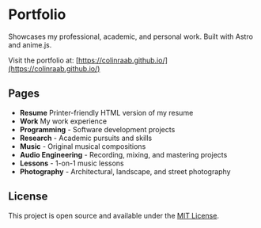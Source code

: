 # Portfolio

Showcases my professional, academic, and personal work. Built with Astro and anime.js.

Visit the portfolio at: [https://colinraab.github.io/](https://colinraab.github.io/)

## Pages

- **Resume** Printer-friendly HTML version of my resume
- **Work** My work experience
- **Programming** - Software development projects
- **Research** - Academic pursuits and skills
- **Music** - Original musical compositions
- **Audio Engineering** - Recording, mixing, and mastering projects
- **Lessons** - 1-on-1 music lessons
- **Photography** - Architectural, landscape, and street photography

## License

This project is open source and available under the [MIT License](LICENSE).